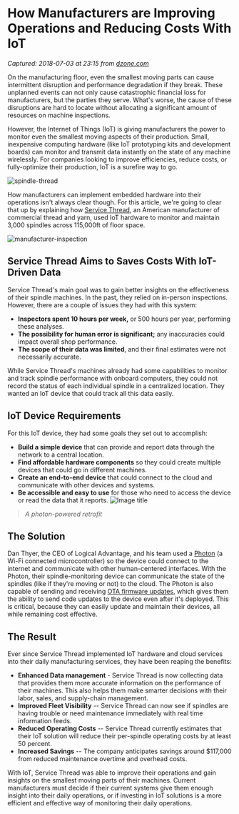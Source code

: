 # How Manufacturers are Improving Operations and Reducing Costs With IoT

_Captured: 2018-07-03 at 23:15 from [dzone.com](https://dzone.com/articles/service-thread)_

On the manufacturing floor, even the smallest moving parts can cause intermittent disruption and performance degradation if they break. These unplanned events can not only cause catastrophic financial loss for manufacturers, but the parties they serve. What's worse, the cause of these disruptions are hard to locate without allocating a significant amount of resources on machine inspections.

However, the Internet of Things (IoT) is giving manufacturers the power to monitor even the smallest moving aspects of their production. Small, inexpensive computing hardware (like IoT prototyping kits and development boards) can monitor and transmit data instantly on the state of any machine wirelessly. For companies looking to improve efficiencies, reduce costs, or fully-optimize their production, IoT is a surefire way to go.

![spindle-thread](https://blog.particle.io/uploads/spindle-thread.png)

How manufacturers can implement embedded hardware into their operations isn't always clear though. For this article, we're going to clear that up by explaining how [Service Thread](http://www.servicethread.com/), an American manufacturer of commercial thread and yarn, used IoT hardware to monitor and maintain 3,000 spindles across 115,000ft of floor space.

![manufacturer-inspection](https://blog.particle.io/uploads/manufacturer-inspection.png)

## Service Thread Aims to Saves Costs With IoT-Driven Data

Service Thread's main goal was to gain better insights on the effectiveness of their spindle machines. In the past, they relied on in-person inspections. However, there are a couple of issues they had with this system:

  * **Inspectors spent 10 hours per week,** or 500 hours per year, performing these analyses.
  * **The possibility for human error is significant;** any inaccuracies could impact overall shop performance.
  * **The scope of their data was limited**, and their final estimates were not necessarily accurate.

While Service Thread's machines already had some capabilities to monitor and track spindle performance with onboard computers, they could not record the status of each individual spindle in a centralized location. They wanted an IoT device that could track all this data easily.

## IoT Device Requirements

For this IoT device, they had some goals they set out to accomplish:

  * **Build a simple device** that can provide and report data through the network to a central location.
  * **Find affordable hardware components** so they could create multiple devices that could go in different machines.
  * **Create an end-to-end device** that could connect to the cloud and communicate with other devices and systems.
  * **Be accessible and easy to use** for those who need to access the device or read the data that it reports.
![Image title](https://dzone.com/storage/temp/9499347-photon-image.png)

> _A photon-powered retrofit_

## The Solution

Dan Thyer, the CEO of Logical Advantage, and his team used a [Photon](https://www.particle.io/products/hardware/photon-wifi/) (a Wi-Fi connected microcontroller) so the device could connect to the internet and communicate with other human-centered interfaces. With the Photon, their spindle-monitoring device can communicate the state of the spindles (like if they're moving or not) to the cloud. The Photon is also capable of sending and receiving [OTA firmware updates](https://blog.particle.io/2017/12/18/over-the-air-firmware-the-critical-driver-of-iot-success-859927/), which gives them the ability to send code updates to the device even after it's deployed. This is critical, because they can easily update and maintain their devices, all while remaining cost effective.

## The Result

Ever since Service Thread implemented IoT hardware and cloud services into their daily manufacturing services, they have been reaping the benefits:

  * **Enhanced Data management** \- Service Thread is now collecting data that provides them more accurate information on the performance of their machines. This also helps them make smarter decisions with their labor, sales, and supply-chain management.
  * **Improved Fleet Visibility** -- Service Thread can now see if spindles are having trouble or need maintenance immediately with real time information feeds.
  * **Reduced Operating Costs** -- Service Thread currently estimates that their IoT solution will reduce their per-spindle operating costs by at least 50 percent.
  * **Increased Savings** -- The company anticipates savings around $117,000 from reduced maintenance overtime and overhead costs.

With IoT, Service Thread was able to improve their operations and gain insights on the smallest moving parts of their machines. Current manufacturers must decide if their current systems give them enough insight into their daily operations, or if investing in IoT solutions is a more efficient and effective way of monitoring their daily operations.
